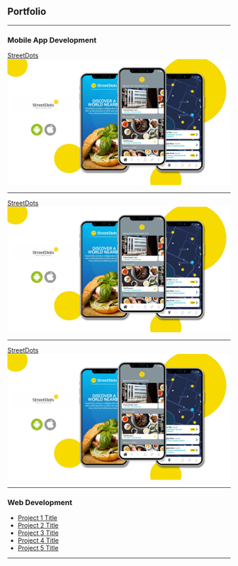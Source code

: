 ## Portfolio

---

### Mobile App Development

[StreetDots]()
<img src="images/StreetDots.jpg?raw=true"/>

---
[StreetDots]()
<img src="images/StreetDots.jpg?raw=true"/>

---
[StreetDots]()
<img src="images/StreetDots.jpg?raw=true"/>

---

### Web Development

- [Project 1 Title](http://example.com/)
- [Project 2 Title](http://example.com/)
- [Project 3 Title](http://example.com/)
- [Project 4 Title](http://example.com/)
- [Project 5 Title](http://example.com/)

---